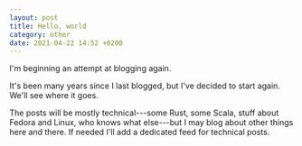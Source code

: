 ```yaml
---
layout: post
title: Hello, world
category: other
date: 2021-04-22 14:52 +0200
---
```

I'm beginning an attempt at blogging again.

<!--more-->

It's been many years since I last blogged, but I've decided to start again. We'll see where it
goes.

The posts will be mostly technical---some Rust, some Scala, stuff about Fedora and Linux,
who knows what else---but I may blog about other things here and there. If needed I'll add a
dedicated feed for technical posts.
